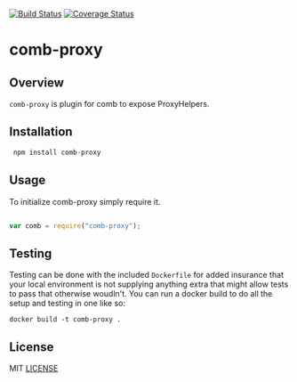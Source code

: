 [![Build Status](https://travis-ci.org/C2FO/comb-proxy.svg)](https://travis-ci.org/C2FO/comb-proxy)
[![Coverage Status](https://coveralls.io/repos/C2FO/comb-proxy/badge.svg?branch=master&service=github)](https://coveralls.io/github/C2FO/comb-proxy?branch=master)



# comb-proxy

## Overview

`comb-proxy` is plugin for comb to expose ProxyHelpers.

## Installation

```javascript
 npm install comb-proxy
```


## Usage

To initialize comb-proxy simply require it.

```javascript

var comb = require("comb-proxy");

```

## Testing

Testing can be done with the included `Dockerfile` for added insurance
that your local environment is not supplying anything extra that might
allow tests to pass that otherwise woudln't. You can run a docker
build to do all the setup and testing in one like so:


```
docker build -t comb-proxy .
```

## License

MIT [LICENSE](https://github.com/c2fo/comb-proxy/raw/master/LICENSE)

